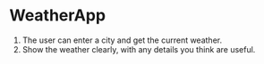 # WeatherApp
1. The user can enter a city and get the current weather.  
2. Show the weather clearly, with any details you think are useful. 
